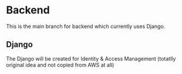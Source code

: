 # Backend

This is the main branch for backend which currently uses Django.

## Django
The Django will be created for Identity & Access Management (totatlly original idea and not copied from AWS at all) 